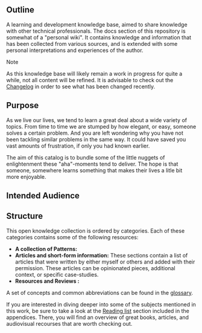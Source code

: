 ## Outline

A learning and development knowledge base, aimed to share knowledge with other technical professionals.
The docs section of this repository is somewhat of a "personal wiki".
It contains knowledge and information that has been collected from various sources, and is extended with some personal interpretations and experiences of the author.

> [!NOTE]
> As this knowledge base will likely remain a work in progress for quite a while,
> not all content will be refined. It is advisable to check out the [Changelog](/X_Appendix/HOME?id=changelog) in order to see what has been changed recently. 

## Purpose

As we live our lives, we tend to learn a great deal about a wide variety of topics.
From time to time we are stumped by how elegant, or easy, someone solves a certain problem. And you are left wondering why you have not been tackling similar problems in the same way. It could have saved you vast amounts of frustration, if only you had known earlier.

The aim of this catalog is to bundle some of the little nuggets of enlightenment these "aha"-moments tend to deliver.
The hope is that someone, somewhere learns something that makes their lives a litle bit more enjoyable.

## Intended Audience

## Structure

This open knowledge collection is ordered by categories. Each of these categories contains
some of the following resources:

- **A collection of Patterns:**
- **Articles and short-form information:** These sections contain a list of articles that were written by either myself or others and added with their permission. These articles can be opinionated pieces, additional context, or specific case-studies.
- **Resources and Reviews :**

A set of concepts and common abbreviations can be found in the [glossary](/X_APPENDIX/HOME?id=glossary).

If you are interested in diving deeper into some of the subjects mentioned in this work, be sure to take a look at the [Reading list](/X_Appendix/HOME?id=reading-list) section included in the appendices. There, you will find an overview of great books, articles, and audiovisual recourses that are worth checking out.
